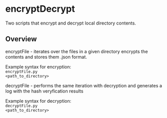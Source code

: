 # encryptDecrypt
Two scripts that encrypt and decrypt local directory contents.

## Overview 
encryptFile - iterates over the files in a given directory encrypts the contents and stores them .json format.

Example syntax for encryption:<br>
<code>encryptFile.py <path_to_directory></code></br>

decryptFile - performs the same iteration with decryption and generates a log with the hash veryfication results

Example syntax for decryption:<n><br>
<code>decryptFile.py <path_to_directory></code></br>
